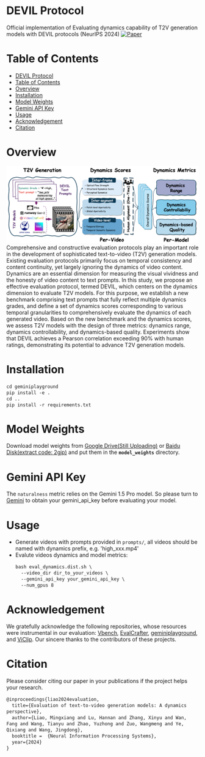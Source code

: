 # DEVIL Protocol
Official implementation of Evaluating dynamics capability of T2V generation models with DEVIL protocols (NeurIPS 2024)
[![Paper](https://img.shields.io/badge/cs.CV-Paper-b31b1b?logo=arxiv&logoColor=red)](https://arxiv.org/abs/2407.01094)
# Table of Contents
- [DEVIL Protocol](#devil-protocol)
- [Table of Contents](#table-of-contents)
- [Overview](#overview)
- [Installation](#installation)
- [Model Weights](#model-weights)
- [Gemini API Key](#gemini-api-key)
- [Usage](#usage)
- [Acknowledgement](#acknowledgement)
- [Citation](#citation)

# Overview
![Workflow of DEVIL](assets/workflow.png)
Comprehensive and constructive evaluation protocols play an important role in the development of sophisticated text-to-video (T2V) generation models.
Existing evaluation protocols primarily focus on temporal consistency and content continuity, yet largely ignoring the dynamics of video content.
Dynamics are an essential dimension for measuring the visual vividness and the honesty of video content to text prompts.
In this study, we propose an effective evaluation protocol, termed DEVIL, which centers on the dynamics dimension to evaluate T2V models.
For this purpose, we establish a new benchmark comprising text prompts that fully reflect multiple dynamics grades, and define a set of dynamics scores corresponding to various temporal granularities to comprehensively evaluate the dynamics of each generated video.
Based on the new benchmark and the dynamics scores, we assess T2V models with the design of three metrics: dynamics range, dynamics controllability, and dynamics-based quality.
Experiments show that DEVIL achieves a Pearson correlation exceeding 90% with human ratings, demonstrating its potential to advance T2V generation models. 


# Installation
```
cd geminiplayground 
pip install -e .
cd ..
pip install -r requirements.txt
```
# Model Weights
Download model weights from [Google Drive(Still Uploading)](https://drive.google.com/drive/folders/1VEMOOOLyw_7fumLpmL5AiMEEok-tZjsD?usp=sharing) or [Baidu Disk(extract code: 2gjp)](https://pan.baidu.com/s/1CXwCRRWWvFV-WpZL18ekBQ?pwd=2gjp) and put them in the **```model_weights```** directory.

# Gemini API Key
The ```naturalness``` metric relies on the Gemini 1.5 Pro model. So please turn to [Gemini](https://ai.google.dev/gemini-api/docs/api-key') to obtain your gemini_api_key before evaluating your model.

# Usage

- Generate videos with prompts provided in ```prompts/```, all videos should be named with dynamics prefix, e.g. 'high_xxx.mp4'
- Evalute videos dynamics and model metrics:
  ```
  bash eval_dynamics.dist.sh \
    --video_dir dir_to_your_videos \
    --gemini_api_key your_gemini_api_key \
    --num_gpus 8
  ```

# Acknowledgement
We gratefully acknowledge the following repositories, whose resources were instrumental in our evaluation: 
[Vbench](https://github.com/Vchitect/VBench), [EvalCrafter](https://evalcrafter.github.io/), [geminiplayground](https://github.com/haruiz/geminiplayground), and [ViClip](https://github.com/OpenGVLab/InternVideo). 
Our sincere thanks to the contributors of these projects.


# Citation
Please consider citing our paper in your publications if the project helps your research.
```
@inproceedings{liao2024evaluation,
  title={Evaluation of text-to-video generation models: A dynamics perspective},
  author={Liao, Mingxiang and Lu, Hannan and Zhang, Xinyu and Wan, Fang and Wang, Tianyu and Zhao, Yuzhong and Zuo, Wangmeng and Ye, Qixiang and Wang, Jingdong},
  booktitle =  {Neural Information Processing Systems},
  year={2024}
}
```
